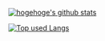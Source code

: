 <!-- リポジトリステータス -->
[![hogehoge's github stats](https://github-readme-stats.vercel.app/api?username=takoyan33&hide=contribs&count_private=true&show_icons=true&theme=tokyonight)](https://github.com/takoyan33/)

<!-- ソースコード統計 -->
[![Top used Langs](https://github-readme-stats.vercel.app/api/top-langs/?username=takoyan33&layout=compact&theme=tokyonight)](https://github.com/takoyan33/)
